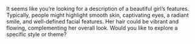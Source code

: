 It seems like you’re looking for a description of a beautiful girl’s features. Typically, people might highlight smooth skin, captivating eyes, a radiant smile, and well-defined facial features. Her hair could be vibrant and flowing, complementing her overall look. Would you like to explore a specific style or theme?
